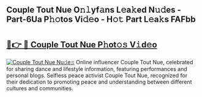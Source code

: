 ## Couple Tout Nue O𝚗𝚕yf𝚊ns L𝚎a𝚔ed N𝚞𝚍es - Part-6Ua P𝚑𝚘tos Vi𝚍𝚎o - H𝚘𝚝 Part L𝚎a𝚔s FAFbb

# <h2><a href="http://kf1jeq.oniu.top/?m=Couple+Tout+Nue">🔗👉 🔴 Couple Tout Nue P𝚑ot𝚘𝚜 V𝚒d𝚎o</a></h2>

[![Couple Tout Nue Nu𝚍e𝚜](https://i.imgur.com/0qMVB7G.gif)](http://kf1jeq.oniu.top/?m=Couple+Tout+Nue)
Online influencer Couple Tout Nue, celebrated for sharing dance and lifestyle information, featuring performances and personal blogs. Selfless peace activist Couple Tout Nue, recognized for their dedication to promoting peace and understanding between different cultures and communities.  
